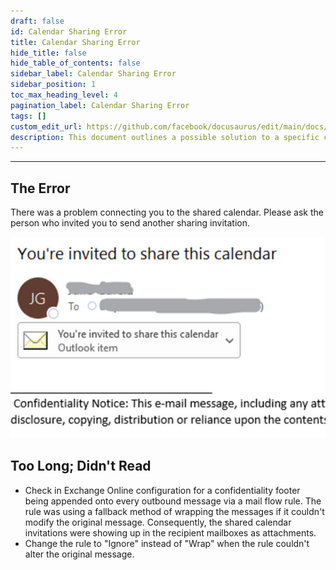 ```yaml
---
draft: false
id: Calendar Sharing Error
title: Calendar Sharing Error
hide_title: false
hide_table_of_contents: false
sidebar_label: Calendar Sharing Error
sidebar_position: 1
toc_max_heading_level: 4 
pagination_label: Calendar Sharing Error
tags: []
custom_edit_url: https://github.com/facebook/docusaurus/edit/main/docs/api-doc-markdown.md
description: This document outlines a possible solution to a specific calendar sharing error for an org.
---
```

---

## The Error

There was a problem connecting you to the shared calendar. Please ask the person who invited you to send another sharing invitation.

![ErrorMessage](../../../static/img/docs/WindowsOS/Office-Apps/OutlookInviteError//Cal-sharing-invite-Error_2jpeg)

## Too Long; Didn't Read

- Check in Exchange Online configuration for a confidentiality footer being appended onto every outbound message via a mail flow rule. The rule was using a fallback method of wrapping the messages if it couldn't modify the original message. Consequently, the shared calendar invitations were showing up in the recipient mailboxes as attachments.
- Change the rule to "Ignore" instead of "Wrap" when the rule couldn't alter the original message.
